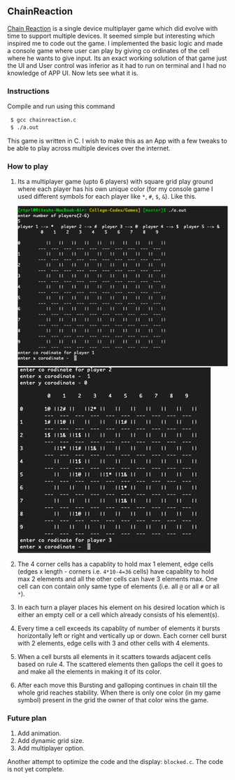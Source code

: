 ## ChainReaction

[Chain Reaction](https://play.google.com/store/apps/details?id=com.BuddyMattEnt.ChainReaction&hl=en_IN&gl=US) is a single device multiplayer game which did evolve with time to support multiple devices. It seemed simple but interesting which inspired me to code out the game. I implemented the basic logic and made a console game where user can play by giving co ordinates of the cell where he wants to give input. Its an exact working solution of that game just the UI and User control was inferior as it had to run on terminal and I had no knowledge of APP UI. Now lets see what it is.

 
### Instructions

Compile and run using this command

```bash
 $ gcc chainreaction.c
 $ ./a.out
 ```

This game is written in C. I wish to make this as an App with a few tweaks to be able to play across multiple devices over the internet.

### How to play

1. Its a multiplayer game (upto 6 players) with square grid play ground where each player has his own unique color (for my console game I used different symbols for each player like `*`, `#`, `$`, `&`). Like this.

      ![Screenshot 1](https://raw.githubusercontent.com/riteshpzs12/ChainReaction/main/images/chainreaction1.png) 
      ![Screenshot 2](https://raw.githubusercontent.com/riteshpzs12/ChainReaction/main/images/chainreaction2.png) 

2. The 4 corner cells has a capablity to hold max 1 element, edge cells (edges x length - corners i.e. `4*10-4=36` cells) have capablity to hold max 2 elements and all the other cells can have 3 elements max. One cell can con contain only same type of elements (i.e. all `@` or all `#` or all `*`).

3. In each turn a player places his element on his desired location which is either an empty cell or a cell which already consists of his element(s).

4. Every time a cell exceeds its capablity of number of elements it bursts horizontally left or right and vertically up or down. Each corner cell burst with 2 elements, edge cells with 3 and other cells with 4 elements. 

5. When a cell bursts all elements in it scatters towards adjacent cells based on rule 4. The scattered elements then gallops the cell it goes to and make all the elements in making it of its color. 

6. After each move this Bursting and galloping continues in chain till the whole grid reaches stability. When there is only one color (in my game symbol) present in the grid the owner of that color wins the game.

### Future plan
1. Add animation.
2. Add dynamic grid size.
3. Add multiplayer option.


Another attempt to optimize the code and the display: `blocked.c`. The code is not yet complete. 

